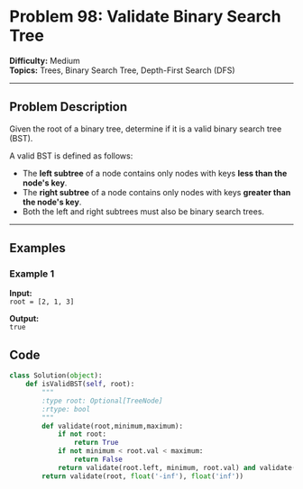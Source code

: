 # Problem 98: Validate Binary Search Tree

**Difficulty:** Medium  
**Topics:** Trees, Binary Search Tree, Depth-First Search (DFS)  

---

## Problem Description

Given the root of a binary tree, determine if it is a valid binary search tree (BST).

A valid BST is defined as follows:

- The **left subtree** of a node contains only nodes with keys **less than the node's key**.
- The **right subtree** of a node contains only nodes with keys **greater than the node's key**.
- Both the left and right subtrees must also be binary search trees.

---

## Examples

### Example 1

**Input:**  
`root = [2, 1, 3]`

**Output:**  
`true`

## Code
```python
class Solution(object):
    def isValidBST(self, root):
        """
        :type root: Optional[TreeNode]
        :rtype: bool
        """
        def validate(root,minimum,maximum):
            if not root:
                return True
            if not minimum < root.val < maximum:
                return False
            return validate(root.left, minimum, root.val) and validate(root.right, root.val, maximum)
        return validate(root, float('-inf'), float('inf'))
            
        

